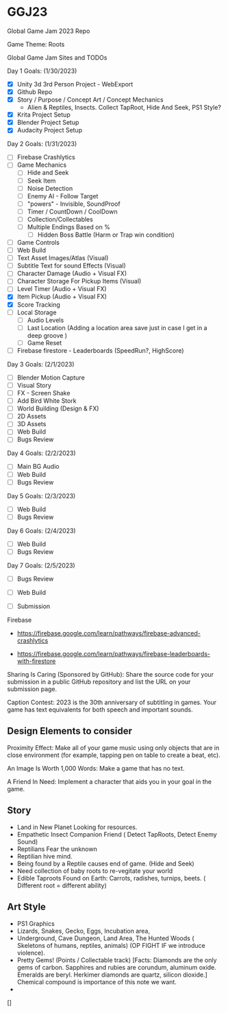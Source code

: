 # GGJ23
Global Game Jam 2023 Repo

Game Theme: Roots

Global Game Jam Sites and TODOs

Day 1 Goals: (1/30/2023)
- [X] Unity 3d 3rd Person Project - WebExport
- [X] Github Repo
- [X] Story / Purpose / Concept Art / Concept Mechanics
    - Alien & Reptiles, Insects. Collect TapRoot, Hide And Seek, PS1 Style? 
- [X] Krita Project Setup
- [X] Blender Project Setup
- [X] Audacity Project Setup

Day 2 Goals: (1/31/2023)
- [ ] Firebase Crashlytics
- [ ] Game Mechanics
     - [ ] Hide and Seek
     - [ ] Seek Item
     - [ ] Noise Detection
     - [ ] Enemy AI - Follow Target
     - [ ] "powers" - Invisible, SoundProof 
     - [ ] Timer / CountDown / CoolDown
     - [ ] Collection/Collectables
     - [ ] Multiple Endings Based on %
       - [ ] Hidden Boss Battle (Harm or Trap win condition)
- [ ] Game Controls
- [ ] Web Build
- [ ] Text Asset Images/Atlas (Visual)
- [ ] Subtitle Text for sound Effects (Visual)
- [ ] Character Damage (Audio + Visual FX)
- [ ] Character Storage For Pickup Items (Visual)
- [ ] Level Timer (Audio + Visual FX)
- [X] Item Pickup (Audio + Visual FX)
- [X] Score Tracking
- [ ] Local Storage 
    - [ ] Audio Levels
    - [ ] Last Location (Adding a location area save just in case I get in a deep groove )
    - [ ] Game Reset   
- [ ] Firebase firestore - Leaderboards (SpeedRun?, HighScore)

Day 3 Goals: (2/1/2023)
- [ ] Blender Motion Capture
- [ ] Visual Story
- [ ] FX - Screen Shake
- [ ] Add Bird White Stork
- [ ] World Building (Design & FX)
- [ ] 2D Assets
- [ ] 3D Assets
- [ ] Web Build
- [ ] Bugs Review

Day 4 Goals: (2/2/2023)
- [ ] Main BG Audio
- [ ] Web Build
- [ ] Bugs Review

Day 5 Goals: (2/3/2023)
- [ ] Web Build
- [ ] Bugs Review

Day 6 Goals: (2/4/2023)
- [ ] Web Build
- [ ] Bugs Review

Day 7 Goals: (2/5/2023)
- [ ] Bugs Review
- [ ] Web Build
- [ ] Submission


Firebase
- https://firebase.google.com/learn/pathways/firebase-advanced-crashlytics

- https://firebase.google.com/learn/pathways/firebase-leaderboards-with-firestore

Sharing Is Caring (Sponsored by GitHub): Share the source code for your submission in a public GitHub repository and list the URL on your submission page.

Caption Contest: 2023 is the 30th anniversary of subtitling in games. Your game has text equivalents for both speech and important sounds.

## Design Elements to consider

Proximity Effect: Make all of your game music using only objects that are in close environment (for example, tapping pen on table to create a beat, etc).

An Image Is Worth 1,000 Words: Make a game that has no text.

A Friend In Need: Implement a character that aids you in your goal in the game. 


## Story
- Land in New Planet Looking for resources.
- Empathetic Insect Companion Friend ( Detect TapRoots, Detect Enemy Sound)
- Reptilians Fear the unknown
- Reptilian hive mind. 
- Being found by a Reptile causes end of game. (Hide and Seek)
- Need collection of baby roots to re-vegitate your world
 - Edible Taproots Found on Earth: Carrots, radishes, turnips, beets. ( Different root = different ability)

## Art Style 
- PS1 Graphics
- Lizards, Snakes, Gecko, Eggs, Incubation area, 
- Underground, Cave Dungeon, Land Area, The Hunted Woods ( Skeletons of humans, reptiles, animals) (OP FIGHT IF we introduce violence).
- Pretty Gems! (Points / Collectable track) [Facts: Diamonds are the only gems of carbon. Sapphires and rubies are corundum, aluminum oxide. Emeralds are beryl. Herkimer diamonds are quartz, silicon dioxide.] Chemical compound is importance of this note we want. 
- 


[]